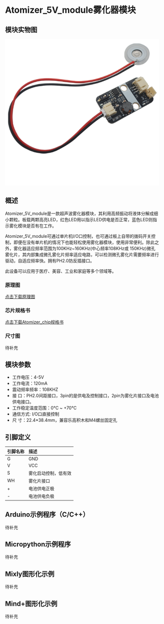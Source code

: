 # Atomizer_5V_module雾化器模块

## 模块实物图

![](small_atomizer.png)

## 概述

Atomizer_5V_module是一款超声波雾化器模块，其利用高频振动将液体分解成细小颗粒。板载两颗高亮LED，红色LED用以指示LED供电是否正常，蓝色LED则指示雾化模块是否有在工作。

Atomizer_5V_module可通过单片机I/O口控制，也可通过板上自带的拨码开关控制，即便在没有单片机的情况下也能轻松使用雾化器模块，使用非常便利。除此之外，雾化器适应频率范围为100KHz~160KHz(中心频率108KHz或 150KHz)微孔雾化片，其内部集成微孔雾化片频率适应电路，可以检测微孔雾化片需要频率进行驱动，自适应频率快。拥有PH2.0防反插接口。

此设备可以应用于医疗、美容、工业和家庭等多个领域等。

### 原理图

[点击下载原理图](zh-cn/ph2.0_sensors/actuators/small_atomizer/small_atomizer_sch.pdf ':ignore')

### 芯片规格书

[点击下载Atomizer_chip规格书](zh-cn/ph2.0_sensors/smart_module/Atomizer_5V_Module/Atomizer_chip.pdf ':ignore')

### 尺寸图

待补充

## 模块参数

- 工作电压：4-5V
- 工作电流：120mA
- 震动频率频率：108KHZ
- 接 口：PH2.0间距接口，3pin的是供电及控制接口，2pin为雾化片接口及电池供电接口。
- 工作稳定温度范围：0℃ ~ +70℃
- 通信方式:  I/O口直接控制
- 尺 寸：22.4*38.4mm，兼容乐高积木和M4螺丝固定孔

## 引脚定义

| 引脚名称 | 描述        |
| -------- | :---------- |
| G        | GND     |
| V        | VCC  |
| S      | 雾化启动控制，低有效 |
| WH     | 雾化片接口 |
| + | 电池供电正极 |
| - | 电池供电负极 |

## Arduino示例程序（C/C++）

待补充

## Micropython示例程序

待补充

## Mixly图形化示例

待补充

## Mind+图形化示例

待补充
